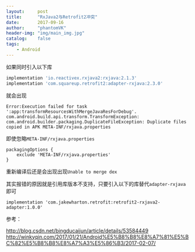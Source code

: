 ```yaml
---
layout:     post
title:      "RxJava2与Retrofit2冲突"
date:       2017-09-16
author:     "phantomVK"
header-img: "img/main_img.jpg"
catalog:    false
tags:
    - Android
---
```


如果同时引入以下库

```groovy
implementation 'io.reactivex.rxjava2:rxjava:2.1.3'
implementation 'com.squareup.retrofit2:adapter-rxjava:2.3.0'
```

就会出现

```
Error:Execution failed for task ':app:transformResourcesWithMergeJavaResForDebug'.
com.android.build.api.transform.TransformException: com.android.builder.packaging.DuplicateFileException: Duplicate files copied in APK META-INF/rxjava.properties
```

即使忽略`META-INF/rxjava.properties`

```
packagingOptions {  
    exclude 'META-INF/rxjava.properties'
} 
``` 

重新编译后还是会出现出现`Unable to merge dex`

其实报错的原因就是引用库版本不支持，只要引入以下的库替代`adapter-rxjava`即可

```
implementation 'com.jakewharton.retrofit:retrofit2-rxjava2-adapter:1.0.0'
```


参考： 

http://blog.csdn.net/bingducaijun/article/details/53584449
http://winkyqin.com/2017/01/21/Android%E5%B8%B8%E8%A7%81%E5%BC%82%E5%B8%B8%E8%A7%A3%E5%86%B3/2017-02-07/



